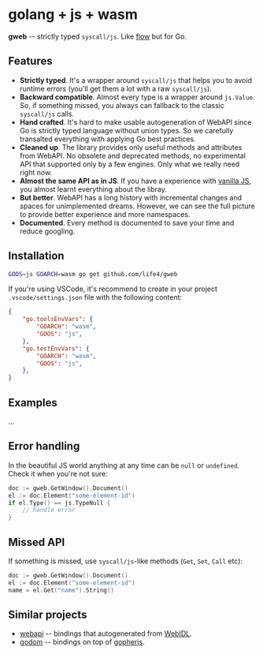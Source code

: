 # golang + js + wasm

**gweb** -- strictly typed `syscall/js`. Like [flow](https://github.com/facebook/flow) but for Go.

## Features

+ **Strictly typed**. It's a wrapper around `syscall/js` that helps you to avoid runtime errors (you'll get them a lot with a raw `syscall/js`).
+ **Backward compatible**. Almost every type is a wrapper around `js.Value`. So, if something missed, you always can fallback to the classic `syscall/js` calls.
+ **Hand crafted**. It's hard to make usable autogeneration of WebAPI since Go is strictly typed language without union types. So we carefully transalted everything with applying Go best practices.
+ **Cleaned up**. The library provides only useful methods and attributes from WebAPI. No obsolete and deprecated methods, no experimental API that supported only by a few engines. Only what we really need right now.
+ **Almost the same API as in JS**. If you have a experience with [vanilla JS](https://stackoverflow.com/a/20435744), you almost learnt everything about the libray.
+ **But better**. WebAPI has a long history with incremental changes and spaces for unimplemented dreams. However, we can see the full picture to provide better experience and more namespaces.
+ **Documented**. Every method is documented to save your time and reduce googling.

## Installation

```bash
GOOS=js GOARCH=wasm go get github.com/life4/gweb
```

If you're using VSCode, it's recommend to create in your project `.vscode/settings.json` file with the following content:

```json
{
    "go.toolsEnvVars": {
        "GOARCH": "wasm",
        "GOOS": "js",
    },
    "go.testEnvVars": {
        "GOARCH": "wasm",
        "GOOS": "js",
    },
}
```

## Examples

...

## Error handling

In the beautiful JS world anything at any time can be `null` or `undefined`. Check it when you're not sure:

```go
doc := gweb.GetWindow().Document()
el := doc.Element("some-element-id")
if el.Type() == js.TypeNull {
    // handle error
}
```

## Missed API

If something is missed, use `syscall/js`-like methods (`Get`, `Set`, `Call` etc):

```go
doc := gweb.GetWindow().Document()
el := doc.Element("some-element-id")
name = el.Get("name").String()
```

## Similar projects

- [webapi](https://github.com/gowebapi/webapi/) -- bindings that autogenerated from [WebIDL](https://heycam.github.io/webidl/).
- [godom](https://github.com/siongui/godom) -- bindings on top of [gopherjs](github.com/gopherjs/gopherjs/).
